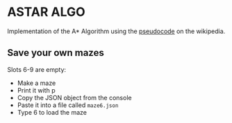 # ASTAR ALGO
Implementation of the A* Algorithm using the [pseudocode](https://en.wikipedia.org/wiki/A*_search_algorithm#Pseudocode) on the wikipedia.

## Save your own mazes
Slots 6-9 are empty:
- Make a maze
- Print it with p
- Copy the JSON object from the console
- Paste it into a file called `maze6.json`
- Type 6 to load the maze